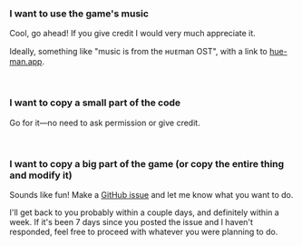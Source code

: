 ### I want to use the game's music

Cool, go ahead! If you give credit I would very much appreciate it.

Ideally, something like "music is from the ʜᴜᴇman OST", with a link to [hue-man.app](https://hue-man.app/).

<br>

### I want to copy a small part of the code

Go for it—no need to ask permission or give credit.

<br>

### I want to copy a big part of the game (or copy the entire thing and modify it)

Sounds like fun! Make a [GitHub issue](https://github.com/nate-thegrate/hueman/issues/new?template=anything.md) and let me know what you want to do.

I'll get back to you probably within a couple days, and definitely within a week. If it's been 7 days since you posted the issue and I haven't responded, feel free to proceed with whatever you were planning to do.
